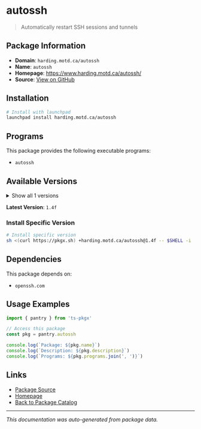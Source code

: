 # autossh

> Automatically restart SSH sessions and tunnels

## Package Information

- **Domain**: `harding.motd.ca/autossh`
- **Name**: `autossh`
- **Homepage**: https://www.harding.motd.ca/autossh/
- **Source**: [View on GitHub](https://github.com/pkgxdev/pantry/tree/main/projects/harding.motd.ca/autossh/package.yml)

## Installation

```bash
# Install with launchpad
launchpad install harding.motd.ca/autossh
```

## Programs

This package provides the following executable programs:

- `autossh`

## Available Versions

<details>
<summary>Show all 1 versions</summary>

- `1.4f`

</details>

**Latest Version**: `1.4f`

### Install Specific Version

```bash
# Install specific version
sh <(curl https://pkgx.sh) +harding.motd.ca/autossh@1.4f -- $SHELL -i
```

## Dependencies

This package depends on:

- `openssh.com`

## Usage Examples

```typescript
import { pantry } from 'ts-pkgx'

// Access this package
const pkg = pantry.autossh

console.log(`Package: ${pkg.name}`)
console.log(`Description: ${pkg.description}`)
console.log(`Programs: ${pkg.programs.join(', ')}`)
```

## Links

- [Package Source](https://github.com/pkgxdev/pantry/tree/main/projects/harding.motd.ca/autossh/package.yml)
- [Homepage](https://www.harding.motd.ca/autossh/)
- [Back to Package Catalog](../../../package-catalog.md)

---

*This documentation was auto-generated from package data.*
